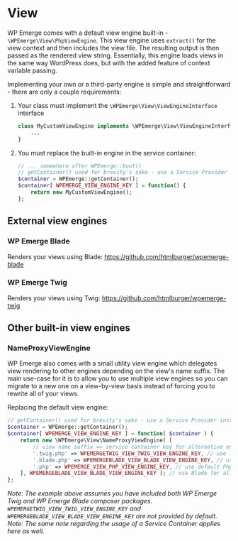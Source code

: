 # View

WP Emerge comes with a default view engine built-in - `\WPEmerge\View\PhpViewEngine`.
This view engine uses `extract()` for the view context and then includes the view file. The resulting output is then passed as the rendered view string.
Essentially, this engine loads views in the same way WordPress does, but with the added feature of context variable passing.

Implementing your own or a third-party engine is simple and straightforward - there are only a couple requirements:

1. Your class must implement the `\WPEmerge\View\ViewEngineInterface` interface
    ```php
    class MyCustomViewEngine implements \WPEmerge\View\ViewEngineInterface {
        ...
    }
    ```
1. You must replace the built-in engine in the service container:
    ```php
    // ... somewhere after WPEmerge::boot()
    // getContainer() used for brevity's sake - use a Service Provider instead.
    $container = WPEmerge::getContainer();
    $container[ WPEMERGE_VIEW_ENGINE_KEY ] = function() {
        return new MyCustomViewEngine();
    };
    ```

## External view engines

### WP Emerge Blade

Renders your views using Blade: https://github.com/htmlburger/wpemerge-blade

### WP Emerge Twig

Renders your views using Twig: https://github.com/htmlburger/wpemerge-twig

## Other built-in view engines

### NameProxyViewEngine

WP Emerge also comes with a small utility view engine which delegates view rendering to other engines depending on the view's name suffix.
The main use-case for it is to allow you to use multiple view engines so you can migrate to a new one on a view-by-view basis instead of forcing you to rewrite all of your views.

Replacing the default view engine:
```php
// getContainer() used for brevity's sake - use a Service Provider instead.
$container = WPEmerge::getContainer();
$container[ WPEMERGE_VIEW_ENGINE_KEY ] = function( $container ) {
    return new \WPEmerge\View\NameProxyViewEngine( [
        // view name suffix => service container key for alternative engine
        '.twig.php' => WPEMERGETWIG_VIEW_TWIG_VIEW_ENGINE_KEY, // use Twig for twig.php views
        '.blade.php' => WPEMERGEBLADE_VIEW_BLADE_VIEW_ENGINE_KEY, // use Blade for .blade.php
        '.php' => WPEMERGE_VIEW_PHP_VIEW_ENGINE_KEY, // use default Php engine for .php views
    ], WPEMERGEBLADE_VIEW_BLADE_VIEW_ENGINE_KEY ); // use Blade for all other cases as blade views can be referenced in blade.format.as.well without an extension
};
```
_Note: The example above assumes you have included both WP Emerge Twig and WP Emerge Blade composer packages. `WPEMERGETWIG_VIEW_TWIG_VIEW_ENGINE_KEY` and `WPEMERGEBLADE_VIEW_BLADE_VIEW_ENGINE_KEY` are not provided by default._
_Note: The same note regarding the usage of a Service Container applies here as well._
